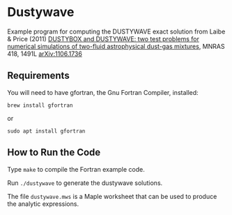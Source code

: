 # Dustywave

Example program for computing the DUSTYWAVE exact solution from Laibe & Price (2011) [DUSTYBOX and DUSTYWAVE: two test problems for numerical simulations of two-fluid astrophysical dust-gas mixtures](http://adsabs.harvard.edu/abs/2011MNRAS.418.1491L), MNRAS 418, 1491L
[arXiv:1106.1736](http://arXiv.org/abs/1106.1736)

## Requirements
You will need to have gfortran, the Gnu Fortran Compiler, installed:
```
brew install gfortran
```
or
```
sudo apt install gfortran
```

## How to Run the Code

Type `make` to compile the Fortran example code.

Run `./dustywave` to generate the dustywave solutions.

The file `dustywave.mws` is a Maple worksheet that can be used to
produce the analytic expressions.
